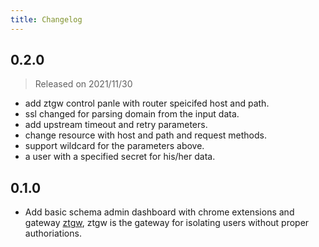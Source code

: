 ```yaml
---
title: Changelog
---
```


## 0.2.0
> Released on 2021/11/30
- add ztgw control panle with router speicifed host and path.
- ssl changed for parsing domain from the input data.
- add upstream timeout and retry parameters.
- change resource with host and path and request methods.
- support wildcard for the parameters above.
- a user with a specified secret for his/her data.
## 0.1.0
- Add basic schema admin dashboard with chrome extensions and gateway [ztgw](https://github.com/jixindatech/ztgw), 
  ztgw is the gateway for isolating users without proper authoriations.
